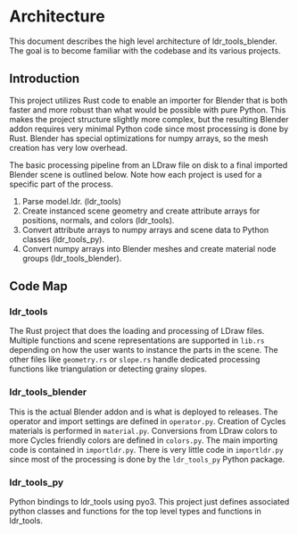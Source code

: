 # Architecture
This document describes the high level architecture of ldr_tools_blender. The goal is to become familiar with the codebase and its various projects.

## Introduction
This project utilizes Rust code to enable an importer for Blender that is both faster and more robust than what would be possible with pure Python. This makes the project structure slightly more complex, but the resulting Blender addon requires very minimal Python code since most processing is done by Rust. Blender has special optimizations for numpy arrays, so the mesh creation has very low overhead.

The basic processing pipeline from an LDraw file on disk to a final imported Blender scene is outlined below. Note how each project is used for a specific part of the process.

1. Parse model.ldr. (ldr_tools)
2. Create instanced scene geometry and create attribute arrays for positions, normals, and colors (ldr_tools).
3. Convert attribute arrays to numpy arrays and scene data to Python classes (ldr_tools_py).
4. Convert numpy arrays into Blender meshes and create material node groups (ldr_tools_blender).

## Code Map
### ldr_tools
The Rust project that does the loading and processing of LDraw files. Multiple functions and scene representations are supported in `lib.rs` depending on how the user wants to instance the parts in the scene. The other files like `geometry.rs` or `slope.rs` handle dedicated processing functions like triangulation or detecting grainy slopes.

### ldr_tools_blender
This is the actual Blender addon and is what is deployed to releases. The operator and import settings are defined in `operator.py`. Creation of Cycles materials is performed in `material.py`. Conversions from LDraw colors to more Cycles friendly colors are defined in `colors.py`. The main importing code is contained in `importldr.py`. There is very little code in `importldr.py` since most of the processing is done by the `ldr_tools_py` Python package.

### ldr_tools_py
Python bindings to ldr_tools using pyo3. This project just defines associated python classes and functions for the top level types and functions in ldr_tools. 